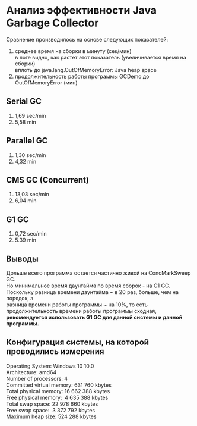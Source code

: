 # Анализ эффективности Java Garbage Collector
Сравнение производилось на основе следующих показателей:
1. среднее время на сборки в минуту (сек/мин)<br/>
в логе видно, как растет этот показатель (увеличивается время на сборки)<br/>
вплоть до java.lang.OutOfMemoryError: Java heap space
2. продолжительность работы программы GCDemo до OutOfMemoryError (мин)
## Serial GC
1. 1,69 sec/min
2. 5,58 min
## Parallel GC
1. 1,30 sec/min
2. 4,32 min
## CMS GC (Concurrent)
1. 13,03 sec/min
2. 6,04 min
## G1 GC
1. 0,72 sec/min
2. 5.39 min
## Выводы
Дольше всего программа остается частично живой на ConcMarkSweep GC.<br/>
Но минимальное время даунтайма по время сборок - на G1 GC.<br/>
Поскольку разница времени даунтайма ~ в 20 раз, больше, чем на порядок, а <br/>
разница времени работы программы ~ на 10%, то есть продолжительность времени работы программы сходная,
**рекомендуется использовать G1 GC для данной системы и данной программы.**<br/>
## Конфигурация системы, на которой проводились измерения ##
Operating System: Windows 10 10.0<br/>
Architecture: amd64<br/>
Number of processors: 4<br/>
Committed virtual memory: 631 760 kbytes<br/>
Total physical memory: 16 662 388 kbytes<br/>
Free physical memory:  4 635 388 kbytes<br/>
Total swap space: 22 978 660 kbytes<br/>
Free swap space:  3 372 792 kbytes<br/>
Maximum heap size: 524 288 kbytes<br/>
